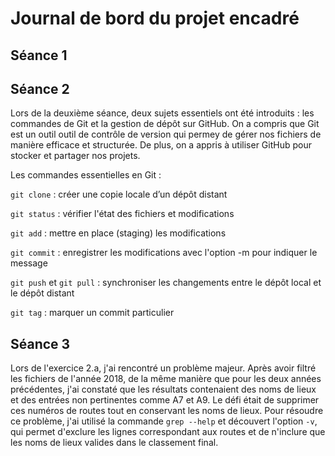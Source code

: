 # Journal de bord du projet encadré

## Séance 1


## Séance 2
Lors de la deuxième séance, deux sujets essentiels ont été introduits : les commandes de Git et la gestion de dépôt sur GitHub. On a compris que Git est un outil outil de contrôle de version qui permey de gérer nos fichiers de manière efficace et structurée. De plus, on a appris à utiliser GitHub pour stocker et partager nos projets.

Les commandes essentielles en Git :

`git clone` : créer une copie locale d’un dépôt distant

`git status` : vérifier l'état des fichiers et modifications

`git add` : mettre en place (staging) les modifications

`git commit` : enregistrer les modifications avec l'option -m pour indiquer le message

`git push` et `git pull` : synchroniser les changements entre le dépôt local et le dépôt distant

`git tag` : marquer un commit particulier


## Séance 3
Lors de l'exercice 2.a, j'ai rencontré un problème majeur. Après avoir filtré les fichiers de l'année 2018, de la même manière que pour les deux années précédentes, j'ai constaté que les résultats contenaient des noms de lieux et des entrées non pertinentes comme A7 et A9. Le défi était de supprimer ces numéros de routes tout en conservant les noms de lieux.
Pour résoudre ce problème, j'ai utilisé la commande `grep --help` et découvert l'option `-v`, qui permet d'exclure les lignes correspondant aux routes et de n'inclure que les noms de lieux valides dans le classement final.

